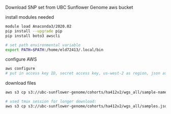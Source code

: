 Download SNP set from UBC Sunflower Genome aws bucket

install modules needed
```bash
module load Anaconda3/2020.02
pip install --upgrade pip
pip install boto3 awscli

# set path environmental variable
export PATH=$PATH:/home/eld72413/.local/bin
```

configure AWS
```bash
aws configure
# put in access key ID, secret access key, us-west-2 as region, json as default output format
```

download files
```bash
aws s3 cp s3://ubc-sunflower-genome/cohorts/ha412v2/wgs_all/sample-names.tsv .

# used tmux session for longer download:
aws s3 cp s3://ubc-sunflower-genome/cohorts/ha412v2/wgs_all/samples.json .
```